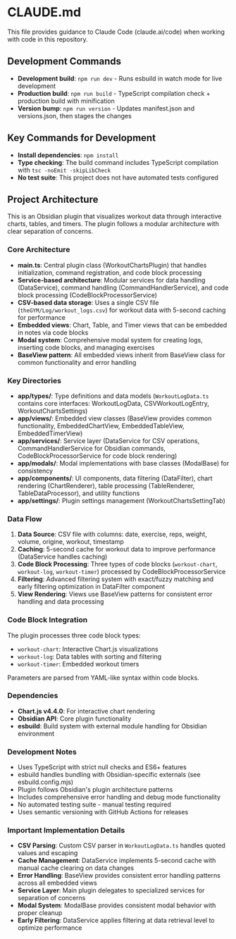 # CLAUDE.md

This file provides guidance to Claude Code (claude.ai/code) when working with code in this repository.

## Development Commands

- **Development build**: `npm run dev` - Runs esbuild in watch mode for live development
- **Production build**: `npm run build` - TypeScript compilation check + production build with minification
- **Version bump**: `npm run version` - Updates manifest.json and versions.json, then stages the changes

## Key Commands for Development

- **Install dependencies**: `npm install`
- **Type checking**: The build command includes TypeScript compilation with `tsc -noEmit -skipLibCheck`
- **No test suite**: This project does not have automated tests configured

## Project Architecture

This is an Obsidian plugin that visualizes workout data through interactive charts, tables, and timers. The plugin follows a modular architecture with clear separation of concerns.

### Core Architecture

- **main.ts**: Central plugin class (WorkoutChartsPlugin) that handles initialization, command registration, and code block processing
- **Service-based architecture**: Modular services for data handling (DataService), command handling (CommandHandlerService), and code block processing (CodeBlockProcessorService)
- **CSV-based data storage**: Uses a single CSV file (`theGYM/Log/workout_logs.csv`) for workout data with 5-second caching for performance
- **Embedded views**: Chart, Table, and Timer views that can be embedded in notes via code blocks
- **Modal system**: Comprehensive modal system for creating logs, inserting code blocks, and managing exercises
- **BaseView pattern**: All embedded views inherit from BaseView class for common functionality and error handling

### Key Directories

- **app/types/**: Type definitions and data models (`WorkoutLogData.ts` contains core interfaces: WorkoutLogData, CSVWorkoutLogEntry, WorkoutChartsSettings)
- **app/views/**: Embedded view classes (BaseView provides common functionality, EmbeddedChartView, EmbeddedTableView, EmbeddedTimerView)
- **app/services/**: Service layer (DataService for CSV operations, CommandHandlerService for Obsidian commands, CodeBlockProcessorService for code block rendering)
- **app/modals/**: Modal implementations with base classes (ModalBase) for consistency
- **app/components/**: UI components, data filtering (DataFilter), chart rendering (ChartRenderer), table processing (TableRenderer, TableDataProcessor), and utility functions
- **app/settings/**: Plugin settings management (WorkoutChartsSettingTab)

### Data Flow

1. **Data Source**: CSV file with columns: date, exercise, reps, weight, volume, origine, workout, timestamp
2. **Caching**: 5-second cache for workout data to improve performance (DataService handles caching)
3. **Code Block Processing**: Three types of code blocks (`workout-chart`, `workout-log`, `workout-timer`) processed by CodeBlockProcessorService
4. **Filtering**: Advanced filtering system with exact/fuzzy matching and early filtering optimization in DataFilter component
5. **View Rendering**: Views use BaseView patterns for consistent error handling and data processing

### Code Block Integration

The plugin processes three code block types:

- `workout-chart`: Interactive Chart.js visualizations
- `workout-log`: Data tables with sorting and filtering
- `workout-timer`: Embedded workout timers

Parameters are parsed from YAML-like syntax within code blocks.

### Dependencies

- **Chart.js v4.4.0**: For interactive chart rendering
- **Obsidian API**: Core plugin functionality
- **esbuild**: Build system with external module handling for Obsidian environment

### Development Notes

- Uses TypeScript with strict null checks and ES6+ features
- esbuild handles bundling with Obsidian-specific externals (see esbuild.config.mjs)
- Plugin follows Obsidian's plugin architecture patterns
- Includes comprehensive error handling and debug mode functionality
- No automated testing suite - manual testing required
- Uses semantic versioning with GitHub Actions for releases

### Important Implementation Details

- **CSV Parsing**: Custom CSV parser in `WorkoutLogData.ts` handles quoted values and escaping
- **Cache Management**: DataService implements 5-second cache with manual cache clearing on data changes
- **Error Handling**: BaseView provides consistent error handling patterns across all embedded views
- **Service Layer**: Main plugin delegates to specialized services for separation of concerns
- **Modal System**: ModalBase provides consistent modal behavior with proper cleanup
- **Early Filtering**: DataService applies filtering at data retrieval level to optimize performance

